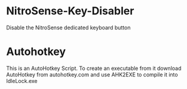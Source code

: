 # NitroSense-Key-Disabler
Disable the NitroSense dedicated keyboard button

# Autohotkey
This is an AutoHotkey Script. To create an executable from it download AutoHotkey from autohotkey.com and use AHK2EXE to compile it into IdleLock.exe
